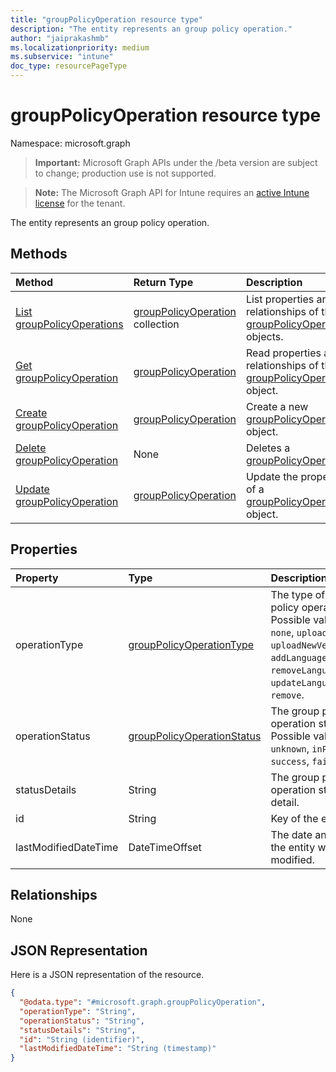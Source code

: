 ```yaml
---
title: "groupPolicyOperation resource type"
description: "The entity represents an group policy operation."
author: "jaiprakashmb"
ms.localizationpriority: medium
ms.subservice: "intune"
doc_type: resourcePageType
---
```


# groupPolicyOperation resource type

Namespace: microsoft.graph
> **Important:** Microsoft Graph APIs under the /beta version are subject to change; production use is not supported.

> **Note:** The Microsoft Graph API for Intune requires an [active Intune license](https://go.microsoft.com/fwlink/?linkid=839381) for the tenant.


The entity represents an group policy operation.

## Methods
|Method|Return Type|Description|
|:---|:---|:---|
|[List groupPolicyOperations](../api/intune-grouppolicy-grouppolicyoperation-list.md)|[groupPolicyOperation](../resources/intune-grouppolicy-grouppolicyoperation.md) collection|List properties and relationships of the [groupPolicyOperation](../resources/intune-grouppolicy-grouppolicyoperation.md) objects.|
|[Get groupPolicyOperation](../api/intune-grouppolicy-grouppolicyoperation-get.md)|[groupPolicyOperation](../resources/intune-grouppolicy-grouppolicyoperation.md)|Read properties and relationships of the [groupPolicyOperation](../resources/intune-grouppolicy-grouppolicyoperation.md) object.|
|[Create groupPolicyOperation](../api/intune-grouppolicy-grouppolicyoperation-create.md)|[groupPolicyOperation](../resources/intune-grouppolicy-grouppolicyoperation.md)|Create a new [groupPolicyOperation](../resources/intune-grouppolicy-grouppolicyoperation.md) object.|
|[Delete groupPolicyOperation](../api/intune-grouppolicy-grouppolicyoperation-delete.md)|None|Deletes a [groupPolicyOperation](../resources/intune-grouppolicy-grouppolicyoperation.md).|
|[Update groupPolicyOperation](../api/intune-grouppolicy-grouppolicyoperation-update.md)|[groupPolicyOperation](../resources/intune-grouppolicy-grouppolicyoperation.md)|Update the properties of a [groupPolicyOperation](../resources/intune-grouppolicy-grouppolicyoperation.md) object.|

## Properties
|Property|Type|Description|
|:---|:---|:---|
|operationType|[groupPolicyOperationType](../resources/intune-grouppolicy-grouppolicyoperationtype.md)|The type of group policy operation. Possible values are: `none`, `upload`, `uploadNewVersion`, `addLanguageFiles`, `removeLanguageFiles`, `updateLanguageFiles`, `remove`.|
|operationStatus|[groupPolicyOperationStatus](../resources/intune-grouppolicy-grouppolicyoperationstatus.md)|The group policy operation status. Possible values are: `unknown`, `inProgress`, `success`, `failed`.|
|statusDetails|String|The group policy operation status detail.|
|id|String|Key of the entity.|
|lastModifiedDateTime|DateTimeOffset|The date and time the entity was last modified.|

## Relationships
None

## JSON Representation
Here is a JSON representation of the resource.
<!-- {
  "blockType": "resource",
  "keyProperty": "id",
  "@odata.type": "microsoft.graph.groupPolicyOperation"
}
-->
``` json
{
  "@odata.type": "#microsoft.graph.groupPolicyOperation",
  "operationType": "String",
  "operationStatus": "String",
  "statusDetails": "String",
  "id": "String (identifier)",
  "lastModifiedDateTime": "String (timestamp)"
}
```
